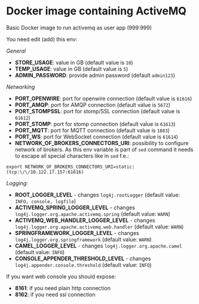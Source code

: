 # Docker image containing ActiveMQ
Basic Docker image to run activemq as user app (999:999)

You need edit (add) this env:

*General*

- **STORE_USAGE**: value in GB (default value is `10`)
- **TEMP_USAGE**: value in GB (default value is `5`)
- **ADMIN_PASSWORD**: provide admin password (default `admin123`)

*Networking*

- **PORT_OPENWIRE**: port for openwire connection (default value is `61616`)
- **PORT_AMQP**: port for AMQP connection (default value is `5672`)
- **PORT_STOMPSSL**: port for stomp/SSL connection (default value is `61612`)
- **PORT_STOMP**: port for stomp connection (default value is `61613`)
- **PORT_MQTT**: port for MQTT connection (default value is `1883`)
- **PORT_WS**: port for WebSocket connection (default value is `61614`)
- **NETWORK_OF_BROKERS_CONNECTORS_URI**: possibility to configure network of brokers. As this env variable is part of `sed` command it needs to escape all special characters like in `sed` f.e.:

```export NETWORK_OF_BROKERS_CONNECTORS_URI=static:(tcp:\/\/10.122.17.157:61616)```

*Logging:*

- **ROOT_LOGGER_LEVEL** - changes `log4j.rootLogger` (default value: `INFO, console, logfile`)
- **ACTIVEMQ_SPRING_LOGGER_LEVEL** - changes `log4j.logger.org.apache.activemq.spring` (default value: `WARN`)
- **ACTIVEMQ_WEB_HANDLER_LOGGER_LEVEL** - changes `log4j.logger.org.apache.activemq.web.handler` (default value: `WARN`)
- **SPRINGFRAMEWORK_LOGGER_LEVEL** - changes `log4j.logger.org.springframework` (default value: `WARN`)
- **CAMEL_LOGGER_LEVEL** - changes `log4j.logger.org.apache.camel` (default value: `INFO`)
- **CONSOLE_APPENDER_THRESHOLD_LEVEL** - changes `log4j.appender.console.threshold` (default value: `INFO`)

If you want web console you should expose:
- **8161**: if you need plain http connection
- **8162**: if you need ssl connection
